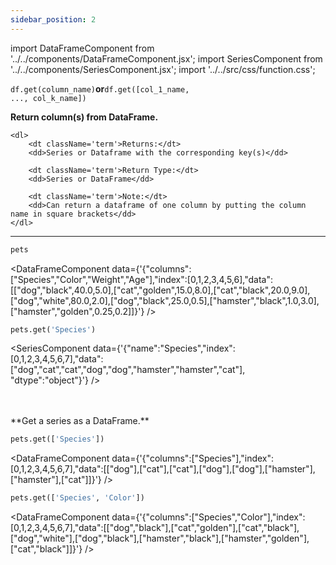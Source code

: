 ```yaml
---
sidebar_position: 2
---
```


import DataFrameComponent from '../../components/DataFrameComponent.jsx';
import SeriesComponent from '../../components/SeriesComponent.jsx';
import '../../src/css/function.css';

<code>df.get(column_name)</code><strong>or</strong><code>df.get([col_1_name, ..., col_k_name])</code>

<div className='base'>
    <p><strong>Return column(s) from DataFrame.</strong></p>

    <dl>
        <dt className='term'>Returns:</dt>
        <dd>Series or Dataframe with the corresponding key(s)</dd>

        <dt className='term'>Return Type:</dt>
        <dd>Series or DataFrame</dd>

        <dt className='term'>Note:</dt>
        <dd>Can return a dataframe of one column by putting the column name in square brackets</dd>
    </dl>
</div>

---

```python
pets
```

<DataFrameComponent data={'{"columns":["Species","Color","Weight","Age"],"index":[0,1,2,3,4,5,6],"data":[["dog","black",40.0,5.0],["cat","golden",15.0,8.0],["cat","black",20.0,9.0],["dog","white",80.0,2.0],["dog","black",25.0,0.5],["hamster","black",1.0,3.0],["hamster","golden",0.25,0.2]]}'} />

```python
pets.get('Species')
```
<SeriesComponent data={'{"name":"Species","index":[0,1,2,3,4,5,6,7],"data":["dog","cat","cat","dog","dog","hamster","hamster","cat"], "dtype":"object"}'} /> 

<p><br></br> **Get a series as a DataFrame.** </p>

```python
pets.get(['Species'])
```
<DataFrameComponent data={'{"columns":["Species"],"index":[0,1,2,3,4,5,6,7],"data":[["dog"],["cat"],["cat"],["dog"],["dog"],["hamster"],["hamster"],["cat"]]}'} />

```python
pets.get(['Species', 'Color'])
```
<DataFrameComponent data={'{"columns":["Species","Color"],"index":[0,1,2,3,4,5,6,7],"data":[["dog","black"],["cat","golden"],["cat","black"],["dog","white"],["dog","black"],["hamster","black"],["hamster","golden"],["cat","black"]]}'} />